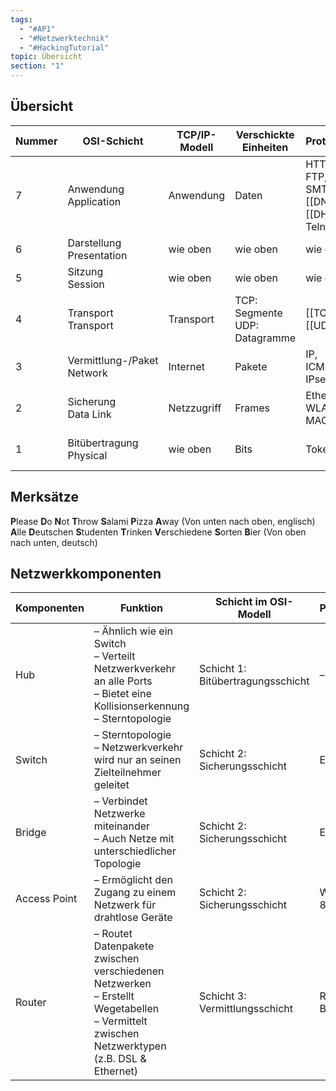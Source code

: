 ```yaml
---
tags:
  - "#AP1"
  - "#Netzwerktechnik"
  - "#HackingTutorial"
topic: Übersicht
section: "1"
---
```


## Übersicht
| **Nummer** | **OSI-Schicht**               | **TCP/IP-Modell** | **Verschickte Einheiten**     | **Protokollbeispiele**                       | **Kopplungselemente**                  |
| ---------- | ----------------------------- | ----------------- | ----------------------------- | -------------------------------------------- | -------------------------------------- |
| 7          | Anwendung<br>Application      | Anwendung         | Daten                         | HTTP,<br>FTP,<br>SMTP,<br>[[DNS]],<br>[[DHCP]],<br>Telnet | Gateway,<br>Proxy,<br>Layer-4-7-Switch |
| 6          | Darstellung<br>Presentation   | wie oben          | wie oben                      | wie oben                                     | wie oben                               |
| 5          | Sitzung<br>Session            | wie oben          | wie oben                      | wie oben                                     | wie oben                               |
| 4          | Transport<br>Transport        | Transport         | TCP: Segmente UDP: Datagramme | [[TCP]],<br>[[UDP]]                          | wie oben                               |
| 3          | Vermittlung-/Paket<br>Network | Internet          | Pakete                        | IP,<br>ICMP,<br>IPsec                        | Router                                 |
| 2          | Sicherung<br>Data Link        | Netzzugriff       | Frames                        | Ethernet,<br>WLAN,<br>MAC                    | Switch,<br>Bridge,<br>Access Point     |
| 1          | Bitübertragung<br>Physical    | wie oben          | Bits                          | Token Ring                                   | Kabel,<br>Hub,<br>Repeater             |
## Merksätze
**P**lease **D**o **N**ot **T**hrow **S**alami **P**izza **A**way (Von unten nach oben, englisch)
**A**lle **D**eutschen **S**tudenten **T**rinken **V**erschiedene **S**orten **B**ier (Von oben nach unten, deutsch)
## Netzwerkkomponenten
|**Komponenten**|**Funktion**|**Schicht im OSI-Modell**|**Protokollbeispiele**|
|---|---|---|---|
|Hub|– Ähnlich wie ein Switch  <br>– Verteilt Netzwerkverkehr an alle Ports  <br>– Bietet eine Kollisionserkennung  <br>– Sterntopologie|Schicht 1: Bitübertragungsschicht|–|
|Switch|– Sterntopologie  <br>– Netzwerkverkehr wird nur an seinen Zielteilnehmer geleitet|Schicht 2: Sicherungsschicht|Ethernet|
|Bridge|– Verbindet Netzwerke miteinander  <br>– Auch Netze mit unterschiedlicher Topologie|Schicht 2: Sicherungsschicht|Ethernet|
|Access Point|– Ermöglicht den Zugang zu einem Netzwerk für drahtlose Geräte|Schicht 2: Sicherungsschicht|WiFi (IEEE 802.11)|
|Router|– Routet Datenpakete zwischen verschiedenen Netzwerken  <br>– Erstellt Wegetabellen  <br>– Vermittelt zwischen Netzwerktypen (z.B. DSL & Ethernet)|Schicht 3: Vermittlungsschicht|RIP,<br>BGP<br> |
